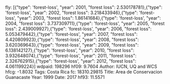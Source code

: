 fly: [{"type": 'forest-loss', "year": 2001, "forest loss": 2.530178781},{"type": 'forest-loss', "year": 2002, "forest loss": 3.218433946},{"type": 'forest-loss', "year": 2003, "forest loss": 1.86141684},{"type": 'forest-loss', "year": 2004, "forest loss": 3.737309711},{"type": 'forest-loss', "year": 2005, "forest loss": 2.439009927},{"type": 'forest-loss', "year": 2006, "forest loss": 5.053479442},{"type": 'forest-loss', "year": 2007, "forest loss": 4.420809923},{"type": 'forest-loss', "year": 2008, "forest loss": 3.620369643},{"type": 'forest-loss', "year": 2009, "forest loss": 6.138142127},{"type": 'forest-loss', "year": 2010, "forest loss": 3.932648074},{"type": 'forest-loss', "year": 2011, "forest loss": 2.326762915},{"type": 'forest-loss', "year": 2012, "forest loss": 4.061199224}]
wdpaid: 198296
hf09: 9.7604
Author: IUCN, UQ and WCS
hfcg: -1.8032
Tags: Costa Rica
fc: 18310.29815
Title: Area de Conservacion Guanacaste
Year: 1999
Date: 2017
hf93: 11.5571
